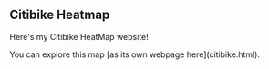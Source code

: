 ## Citibike Heatmap
Here's my Citibike HeatMap website!
<frame src="citibike.html" height="900" width= "905"></iframe>
You can explore this map [as its own webpage here](citibike.html).
